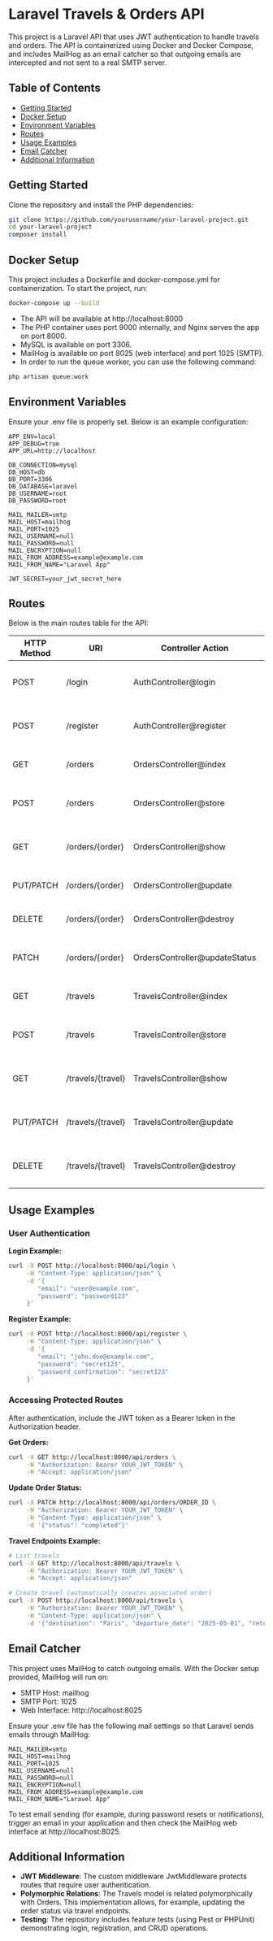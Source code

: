 # Laravel Travels & Orders API

This project is a Laravel API that uses JWT authentication to handle travels and orders. The API is containerized using Docker and Docker Compose, and includes MailHog as an email catcher so that outgoing emails are intercepted and not sent to a real SMTP server.

## Table of Contents

- [Getting Started](#getting-started)
- [Docker Setup](#docker-setup)
- [Environment Variables](#environment-variables)
- [Routes](#routes)
- [Usage Examples](#usage-examples)
- [Email Catcher](#email-catcher)
- [Additional Information](#additional-information)

## Getting Started

Clone the repository and install the PHP dependencies:

```bash
git clone https://github.com/yourusername/your-laravel-project.git
cd your-laravel-project
composer install
```

## Docker Setup

This project includes a Dockerfile and docker-compose.yml for containerization. To start the project, run:

```bash
docker-compose up --build
```

- The API will be available at http://localhost:8000
- The PHP container uses port 9000 internally, and Nginx serves the app on port 8000.
- MySQL is available on port 3306.
- MailHog is available on port 8025 (web interface) and port 1025 (SMTP).
- In order to run the queue worker, you can use the following command:

```bash
php artisan queue:work
```

## Environment Variables

Ensure your .env file is properly set. Below is an example configuration:

```
APP_ENV=local
APP_DEBUG=true
APP_URL=http://localhost

DB_CONNECTION=mysql
DB_HOST=db
DB_PORT=3306
DB_DATABASE=laravel
DB_USERNAME=root
DB_PASSWORD=root

MAIL_MAILER=smtp
MAIL_HOST=mailhog
MAIL_PORT=1025
MAIL_USERNAME=null
MAIL_PASSWORD=null
MAIL_ENCRYPTION=null
MAIL_FROM_ADDRESS=example@example.com
MAIL_FROM_NAME="Laravel App"

JWT_SECRET=your_jwt_secret_here
```

## Routes

Below is the main routes table for the API:

| HTTP Method | URI | Controller Action | Middleware | Description |
|------------|-----|------------------|------------|-------------|
| POST | /login | AuthController@login | - | Authenticates user and returns a JWT token. |
| POST | /register | AuthController@register | - | Registers a new user and returns a JWT token. |
| GET | /orders | OrdersController@index | JwtMiddleware | Lists all orders (JWT required). |
| POST | /orders | OrdersController@store | JwtMiddleware | Creates a new order (JWT required). |
| GET | /orders/{order} | OrdersController@show | JwtMiddleware | Shows a specific order (JWT required). |
| PUT/PATCH | /orders/{order} | OrdersController@update | JwtMiddleware | Updates an order (JWT required). |
| DELETE | /orders/{order} | OrdersController@destroy | JwtMiddleware | Deletes an order (JWT required). |
| PATCH | /orders/{order} | OrdersController@updateStatus | JwtMiddleware | Updates the status of an order (JWT required). |
| GET | /travels | TravelsController@index | JwtMiddleware | Lists all travels (JWT required). |
| POST | /travels | TravelsController@store | JwtMiddleware | Creates a new travel record (JWT required). |
| GET | /travels/{travel} | TravelsController@show | JwtMiddleware | Shows a specific travel (JWT required). |
| PUT/PATCH | /travels/{travel} | TravelsController@update | JwtMiddleware | Updates a travel record (JWT required). |
| DELETE | /travels/{travel} | TravelsController@destroy | JwtMiddleware | Deletes a travel record (JWT required). |

## Usage Examples

### User Authentication

**Login Example:**
```bash
curl -X POST http://localhost:8000/api/login \
     -H "Content-Type: application/json" \
     -d '{
        "email": "user@example.com",
        "password": "password123"
     }'
```

**Register Example:**
```bash
curl -X POST http://localhost:8000/api/register \
     -H "Content-Type: application/json" \
     -d '{
        "email": "john.doe@example.com",
        "password": "secret123",
        "password_confirmation": "secret123"
     }'
```

### Accessing Protected Routes

After authentication, include the JWT token as a Bearer token in the Authorization header.

**Get Orders:**
```bash
curl -X GET http://localhost:8000/api/orders \
     -H "Authorization: Bearer YOUR_JWT_TOKEN" \
     -H "Accept: application/json"
```

**Update Order Status:**
```bash
curl -X PATCH http://localhost:8000/api/orders/ORDER_ID \
     -H "Authorization: Bearer YOUR_JWT_TOKEN" \
     -H "Content-Type: application/json" \
     -d '{"status": "completed"}'
```

**Travel Endpoints Example:**
```bash
# List travels
curl -X GET http://localhost:8000/api/travels \
     -H "Authorization: Bearer YOUR_JWT_TOKEN" \
     -H "Accept: application/json"

# Create travel (automatically creates associated order)
curl -X POST http://localhost:8000/api/travels \
     -H "Authorization: Bearer YOUR_JWT_TOKEN" \
     -H "Content-Type: application/json" \
     -d '{"destination": "Paris", "departure_date": "2025-05-01", "return_date": "2025-05-10"}'
```

## Email Catcher

This project uses MailHog to catch outgoing emails. With the Docker setup provided, MailHog will run on:

- SMTP Host: mailhog
- SMTP Port: 1025
- Web Interface: http://localhost:8025

Ensure your .env file has the following mail settings so that Laravel sends emails through MailHog:

```
MAIL_MAILER=smtp
MAIL_HOST=mailhog
MAIL_PORT=1025
MAIL_USERNAME=null
MAIL_PASSWORD=null
MAIL_ENCRYPTION=null
MAIL_FROM_ADDRESS=example@example.com
MAIL_FROM_NAME="Laravel App"
```

To test email sending (for example, during password resets or notifications), trigger an email in your application and then check the MailHog web interface at http://localhost:8025.

## Additional Information

- **JWT Middleware**: The custom middleware JwtMiddleware protects routes that require user authentication.
- **Polymorphic Relations**: The Travels model is related polymorphically with Orders. This implementation allows, for example, updating the order status via travel endpoints.
- **Testing**: The repository includes feature tests (using Pest or PHPUnit) demonstrating login, registration, and CRUD operations.
